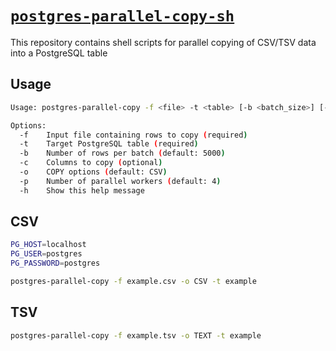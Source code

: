 # [`postgres-parallel-copy-sh`](dist/postgres-parallell-copy.sh)

This repository contains shell scripts for parallel copying of CSV/TSV data into a PostgreSQL table

## Usage

```sh
Usage: postgres-parallel-copy -f <file> -t <table> [-b <batch_size>] [-c <columns>] [-o <options>] [-p <max_parallel>]

Options:  
  -f    Input file containing rows to copy (required)
  -t    Target PostgreSQL table (required)
  -b    Number of rows per batch (default: 5000)
  -c    Columns to copy (optional)
  -o    COPY options (default: CSV)
  -p    Number of parallel workers (default: 4)
  -h    Show this help message
```

## CSV

```sh
PG_HOST=localhost
PG_USER=postgres
PG_PASSWORD=postgres

postgres-parallel-copy -f example.csv -o CSV -t example
```

## TSV

```sh
postgres-parallel-copy -f example.tsv -o TEXT -t example
```
